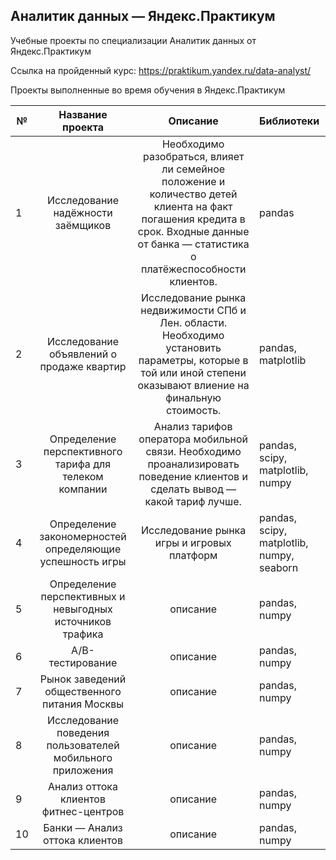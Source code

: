 ## Аналитик данных — Яндекс.Практикум

Учебные проекты по специализации Аналитик данных от Яндекс.Практикум

Ссылка на пройденный курс: https://praktikum.yandex.ru/data-analyst/

Проекты выполненные во время обучения в Яндекс.Практикум


| № | Название проекта | Описание | Библиотеки |
|---|:----:|:----:|:----------|
| 1 | Исследование надёжности заёмщиков | Необходимо разобраться, влияет ли семейное положение и количество детей клиента на факт погашения кредита в срок. Входные данные от банка — статистика о платёжеспособности клиентов. | pandas |
| 2 | Исследование объявлений о продаже квартир | Исследование рынка недвижимости СПб и Лен. области. Необходимо установить параметры, которые в той или иной степени оказывают влиение на финальную стоимость. | pandas, matplotlib |
| 3 | Определение перспективного тарифа для телеком компании | Анализ тарифов оператора мобильной связи. Необходимо проанализировать поведение клиентов и сделать вывод — какой тариф лучше.| pandas, scipy, matplotlib, numpy |
| 4 | Определение закономерностей определяющие успешность игры | Исследование рынка игры и игровых платформ | pandas, scipy, matplotlib, numpy, seaborn |
| 5 | Определение перспективных и невыгодных источников трафика | описание | pandas, numpy | 
| 6 | A/B-тестирование | описание | pandas, numpy |
| 7 | Рынок заведений общественного питания Москвы | описание | pandas, numpy |
| 8 | Исследование поведения пользователей мобильного приложения | описание | pandas, numpy |
| 9 | Анализ оттока клиентов фитнес-центров | описание | pandas, numpy |
| 10 | Банки — Анализ оттока клиентов | описание | pandas, numpy |
